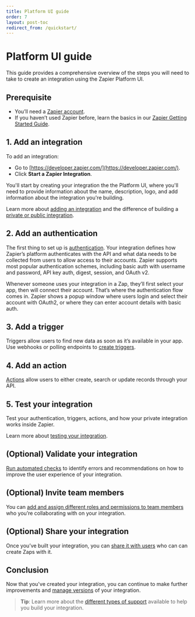 ```yaml
---
title: Platform UI guide
order: 7
layout: post-toc
redirect_from: /quickstart/
---
```


# Platform UI guide

This guide provides a comprehensive overview of the steps you will need to take to create an integration using the Zapier Platform UI.

## Prerequisite

- You’ll need a [Zapier account](https://zapier.com/sign-up).
- If you haven’t used Zapier before, learn the basics in our [Zapier Getting Started Guide](https://zapier.com/learn/zapier-quick-start-guide/).

## 1. Add an integration

To add an integration:

- Go to [https://developer.zapier.com/](https://developer.zapier.com/).
- Click **Start a Zapier Integration**.

You'll start by creating your integration the the Platform UI, where you'll need to provide information about the name, description, logo, and add information about the integration you're building.

Learn more about [adding an integration](https://platform.zapier.com/build/add) and the difference of building a [private or public integration](https://platform.zapier.com/quickstart/private-vs-public-integrations).


## 2. Add an authentication

The first thing to set up is [authentication](https://platform.zapier.com/build/auth). Your integration defines how Zapier’s platform authenticates with the API and what data needs to be collected from users to allow access to their accounts. Zapier supports most popular authentication schemes, including basic auth with username and password, API key auth, digest, session, and OAuth v2.

Whenever someone uses your integration in a Zap, they’ll first select your app, then will connect their account. That’s where the authentication flow comes in. Zapier shows a popup window where users login and select their account with OAuth2, or where they can enter account details with basic auth.

## 3. Add a trigger

Triggers allow users to find new data as soon as it’s available in your app. Use webhooks or polling endpoints to [create triggers](https://platform.zapier.com/build/trigger).

## 4. Add an action

[Actions](https://platform.zapier.com/build/action) allow users to either create, search or update records through your API.

## 5. Test your integration

Test your authentication, triggers, actions, and how your private integration works inside Zapier.

Learn more about [testing your integration](https://platform.zapier.com/build/test-integration).

## (Optional) Validate your integration

[Run automated checks](https://platform.zapier.com/publish/integration-checks-reference) to identify errors and recommendations on how to improve the user experience of your integration.

## (Optional) Invite team members

You can [add and assign different roles and permissions to team members](https://platform.zapier.com/manage/invite-team-member) who you’re collaborating with on your integration.

## (Optional) Share your integration

Once you’ve built your integration, you can [share it with users](https://platform.zapier.com/manage/share-integration) who can can create Zaps with it.

## Conclusion

Now that you've created your integration, you can continue to make further improvements and [manage versions](https://platform.zapier.com/manage/versions-ui) of your integration.


> **Tip**: Learn more about the [different types of support](https://platform.zapier.com/quickstart/support) available to help you build your integration.